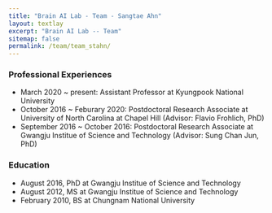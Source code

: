 ```yaml
---
title: "Brain AI Lab - Team - Sangtae Ahn"
layout: textlay
excerpt: "Brain AI Lab -- Team"
sitemap: false
permalink: /team/team_stahn/
---
```



### Professional Experiences
- March 2020 ~ present: Assistant Professor at Kyungpook National University
- October 2016 ~ Feburary 2020: Postdoctoral Research Associate at University of North Carolina at Chapel Hill (Advisor: Flavio Frohlich, PhD)
- September 2016 ~ October 2016: Postdoctoral Research Associate at Gwangju Institue of Science and Technology (Advisor: Sung Chan Jun, PhD)

### Education
- August 2016, PhD at Gwangju Institue of Science and Technology
- August 2012, MS at Gwangju Institue of Science and Technology
- February 2010, BS at Chungnam National University



   
